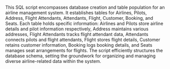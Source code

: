 This SQL script encompasses database creation and table population for an airline management system. It establishes tables for Airlines, Pilots, Address, Flight Attendants, Attendants, Flight, Customer, Booking, and Seats. Each table holds specific information: Airlines and Pilots store airline details and pilot information respectively, Address maintains various addresses, Flight Attendants tracks flight attendant data, Attendants connects pilots and flight attendants, Flight stores flight details, Customer retains customer information, Booking logs booking details, and Seats manages seat arrangements for flights. The script efficiently structures the database schema, setting the groundwork for organizing and managing diverse airline-related data within the system.
